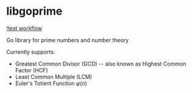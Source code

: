 # libgoprime

[!test workflow](https://github.com/jadidbourbaki/libgoprime/actions/workflows/libgoprime.yml/badge.svg)

Go library for prime numbers and number theory

Currently supports:
- Greatest Common Divisor (GCD) -- also known as Highest Common Factor (HCF)
- Least Common Multiple (LCM)
- Euler's Totient Function $`\varphi(n)`$
